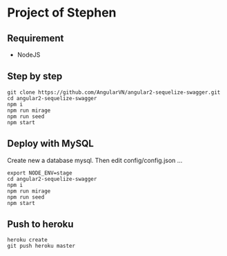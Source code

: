 # Project of Stephen

## Requirement

- NodeJS


## Step by step

```
git clone https://github.com/AngularVN/angular2-sequelize-swagger.git
cd angular2-sequelize-swagger
npm i
npm run mirage
npm run seed
npm start
```
## Deploy with MySQL

Create new a database mysql. Then edit config/config.json ...

```
export NODE_ENV=stage
cd angular2-sequelize-swagger
npm i
npm run mirage
npm run seed
npm start
```

## Push to heroku

```
heroku create
git push heroku master
```
